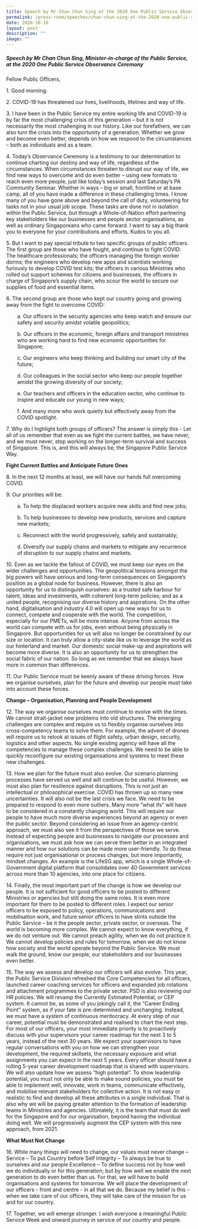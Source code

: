 ```yaml
---
title: Speech by Mr Chan Chun Sing at the 2020 One Public Service Observance Ceremony
permalink: /press-room/speeches/chan-chun-sing-at-the-2020-one-public-service-observance-ceremony/
date: 2020-10-16
layout: post
description: ""
image: ""
---
```

##### Speech by Mr Chan Chun Sing, Minister-in-charge of the Public Service, at the 2020 One Public Service Observance Ceremony

Fellow Public Officers,

1\. Good morning.

2\. COVID-19 has threatened our lives, livelihoods, lifelines and way of life.

3\. I have been in the Public Service my entire working life and COVID-19 is by far the most challenging crisis of this generation – but it is not necessarily the most challenging in our history. Like our forefathers, we can also turn the crisis into the opportunity of a generation. Whether we grow and become even better, depends on how we respond to the circumstances – both as individuals and as a team.

4\. Today’s Observance Ceremony is a testimony to our determination to continue charting our destiny and way of life, regardless of the circumstances. When circumstances threaten to disrupt our way of life, we find new ways to overcome and do even better – using new formats to reach even more people, just like today’s session and last Saturday’s PA Community Seminar. Whether in ways – big or small, frontline or at base camp, all of you have made a difference in these challenging times. I know many of you have gone above and beyond the call of duty, volunteering for tasks not in your usual job scope. These tasks are done not in isolation within the Public Service, but through a Whole-of-Nation effort partnering key stakeholders like our businesses and people sector organisations, as well as ordinary Singaporeans who came forward. I want to say a big thank you to everyone for your contributions and efforts. Kudos to you all.

5\. But I want to pay special tribute to two specific groups of public officers. The first group are those who have fought, and continue to fight COVID: The healthcare professionals; the officers managing the foreign worker dorms; the engineers who develop new apps and scientists working furiously to develop COVID test kits; the officers in various Ministries who rolled out support schemes for citizens and businesses, the officers in charge of Singapore’s supply chain, who scour the world to secure our supplies of food and essential items.

6\. The second group are those who kept our country going and growing away from the fight to overcome COVID:
<div style="margin-left:30px">
a. Our officers in the security agencies who keep watch and ensure our safety and security amidst volatile geopolitics;  
	
b. Our officers in the economic, foreign affairs and transport ministries who are working hard to find new economic opportunities for Singapore;  
	
c. Our engineers who keep thinking and building our smart city of the future;  
	
d.&nbsp;Our colleagues in the social sector who keep our people together amidst the growing diversity of our society;&nbsp;  
	
e. Our teachers and officers in the education sector, who continue to inspire and educate our young in new ways;&nbsp;  
	
f. And many more who work quietly but effectively away from the COVID spotlight.
</div>

7\. Why do I highlight both groups of officers? The answer is simply this - Let all of us remember that even as we fight the current battles, we have never, and we must never, stop working on the longer-term survival and success of Singapore. This is, and this will always be, the Singapore Public Service Way.

**Fight Current Battles and Anticipate Future Ones**

8\. In the next 12 months at least, we will have our hands full overcoming COVID.

9\. Our priorities will be:

<div style="margin-left:30px">
a. To help the displaced workers acquire new skills and find new jobs; <br>

b. To help businesses to develop new products, services and capture new markets;&nbsp;  
	
c. Reconnect with the world progressively, safely and sustainably;&nbsp;  
	
d. Diversify our supply chains and markets to mitigate any recurrence of disruption to our supply chains and markets.
</div>

10\. Even as we tackle the fallout of COVID, we must keep our eyes on the wider challenges and opportunities. The geopolitical tensions amongst the big powers will have serious and long-term consequences on Singapore’s position as a global node for business. However, there is also an opportunity for us to distinguish ourselves: as a trusted safe harbour for talent, ideas and investments, with coherent long-term policies; and as a united people, recognising our diverse history and aspirations. On the other hand, digitalisation and industry 4.0 will open up new ways for us to connect, compete and cooperate with the world. The competition, especially for our PMETs, will be more intense. Anyone from across the world can compete with us for jobs, even without being physically in Singapore. But opportunities for us will also no longer be constrained by our size or location. It can truly allow a city-state like us to leverage the world as our hinterland and market. Our domestic social make-up and aspirations will become more diverse. It is also an opportunity for us to strengthen the social fabric of our nation. So long as we remember that we always have more in common than differences.

11\. Our Public Service must be keenly aware of these driving forces. How we organise ourselves, plan for the future and develop our people must take into account these forces.

**Change – Organisation, Planning and People Development**

12\. The way we organise ourselves must continue to evolve with the times. We cannot strait-jacket new problems into old structures. The emerging challenges are complex and require us to flexibly organise ourselves into cross-competency teams to solve them. For example, the advent of drones will require us to relook at issues of flight safety, urban design, security, logistics and other aspects. No single existing agency will have all the competencies to manage these complex challenges. We need to be able to quickly reconfigure our existing organisations and systems to meet these new challenges.

13\. How we plan for the future must also evolve. Our scenario planning processes have served us well and will continue to be useful. However, we must also plan for resilience against disruptions. This is not just an intellectual or philosophical exercise. COVID has thrown up so many new uncertainties. It will also not be the last crisis we face. We need to be prepared to respond to even more outliers. Many more “what ifs” will have to be considered in a constantly changing world. This will require our people to have much more diverse experiences beyond an agency or even the public sector. Beyond considering an issue from an agency-centric approach, we must also see it from the perspectives of those we serve. Instead of expecting people and businesses to navigate our processes and organisations, we must ask how we can serve them better in an integrated manner and how our solutions can be made more user-friendly. To do these require not just organisational or process changes, but more importantly, mindset changes. An example is the LifeSG app, which is a single Whole-of-Government digital platform that consolidates over 40 Government services across more than 10 agencies, into one place for citizens.

14\. Finally, the most important part of the change is how we develop our people. It is not sufficient for good officers to be posted to different Ministries or agencies but still doing the same roles. It is even more important for them to be posted to different roles. I expect our senior officers to be exposed to policy, operations, communications and mobilisation work, and future senior officers to have stints outside the Public Service – be it the people sector, private sector, or overseas. The world is becoming more complex. We cannot expect to know everything, if we do not venture out. We cannot preach agility, when we do not practice it. We cannot develop policies and rules for tomorrow, when we do not know how society and the world operate beyond the Public Service. We must walk the ground, know our people, our stakeholders and our businesses even better.

15\. The way we assess and develop our officers will also evolve. This year, the Public Service Division refreshed the Core Competencies for all officers, launched career coaching services for officers and expanded job rotations and attachment programmes to the private sector. PSD is also reviewing our HR policies. We will revamp the Currently Estimated Potential, or CEP system. It cannot be, as some of you jokingly call it, the “Career Ending Point” system, as if your fate is pre-determined and unchanging. Instead, we must have a system of continuous meritocracy. At every step of our career, potential must be demonstrated and realised to chart the next step. For most of our officers, your most immediate priority is to proactively discuss with your supervisors your career roadmap for the next 3 to 5 years, instead of the next 30 years. We expect your supervisors to have regular conversations with you on how we can strengthen your development, the required skillsets, the necessary exposure and what assignments you can expect in the next 5 years. Every officer should have a rolling 5-year career development roadmap that is shared with supervisors. We will also update how we assess “high potential”. To show leadership potential, you must not only be able to make sound policies, you must be able to implement well, innovate, work in teams, communicate effectively, and mobilise relevant stakeholders for collective action. It is not easy or realistic to find and develop all these attributes in a single individual. That is also why we will be paying greater attention to the formation of leadership teams in Ministries and agencies. Ultimately, it is the team that must do well for the Singapore and for our organisation, beyond having the individual doing well. We will progressively augment the CEP system with this new approach, from 2021.

**What Must Not Change**

16\. While many things will need to change, our values must never change – Service – To put Country before Self Integrity – To always be true to ourselves and our people Excellence – To define success not by how well we do individually or for this generation; but by how well we enable the next generation to do even better than us. For that, we will have to build organisations and systems for tomorrow. We will place the development of our officers - front and centre - in all that we do. Because my belief is this - when we take care of our officers, they will take care of the mission for us and for our country.

17\. Together, we will emerge stronger. I wish everyone a meaningful Public Service Week and onward journey in service of our country and people.